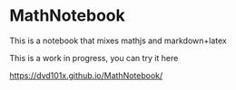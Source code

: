 # MathNotebook

This is a notebook that mixes mathjs and markdown+latex

This is a work in progress, you can try it here

https://dvd101x.github.io/MathNotebook/